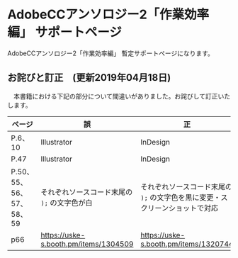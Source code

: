 # AdobeCCアンソロジー2「作業効率編」 サポートページ
AdobeCCアンソロジー2「作業効率編」 暫定サポートページになります。

## お詫びと訂正　(更新2019年04月18日)
　本書籍における下記の部分について間違いがありました。お詫びして訂正いたします。


| ページ | 誤 | 正 |
| - |-|-|
|P.6、10|Illustrator|InDesign|
|P.47|Illustrator|InDesign|
|P.50、55、56、57、58、59|それぞれソースコード末尾の ` ); ` の文字色が白|それぞれソースコード末尾の ` ); ` の文字色を黒に変更・スクリーンショットで対応|
|p66|https://uske-s.booth.pm/items/1304509|https://uske-s.booth.pm/items/1320744|
